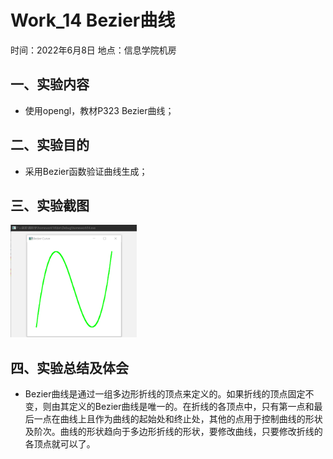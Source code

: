 # Work_14  Bezier曲线

时间：2022年6月8日
地点：信息学院机房


## 一、实验内容

* 使用opengl，教材P323 Bezier曲线；

## 二、实验目的

* 采用Bezier函数验证曲线生成；

## 三、实验截图
<img src="14_1.png" width="40%">

## 四、实验总结及体会

* Bezier曲线是通过一组多边形折线的顶点来定义的。如果折线的顶点固定不变，则由其定义的Bezier曲线是唯一的。在折线的各顶点中，只有第一点和最后一点在曲线上且作为曲线的起始处和终止处，其他的点用于控制曲线的形状及阶次。曲线的形状趋向于多边形折线的形状，要修改曲线，只要修改折线的各顶点就可以了。
